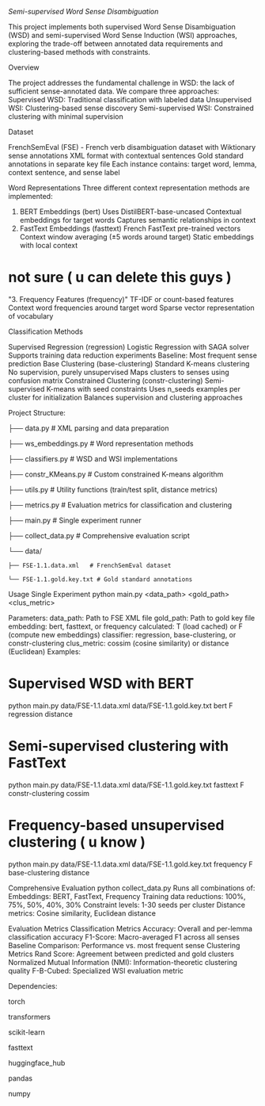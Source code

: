 *Semi-supervised Word Sense Disambiguation*

This project implements both supervised Word Sense Disambiguation (WSD) and semi-supervised Word Sense Induction (WSI) approaches, exploring the trade-off between annotated data requirements and clustering-based methods with constraints.

Overview

The project addresses the fundamental challenge in WSD: the lack of sufficient sense-annotated data. We compare three approaches:
Supervised WSD: Traditional classification with labeled data
Unsupervised WSI: Clustering-based sense discovery
Semi-supervised WSI: Constrained clustering with minimal supervision

Dataset

FrenchSemEval (FSE) - French verb disambiguation dataset with Wiktionary sense annotations
XML format with contextual sentences
Gold standard annotations in separate key file
Each instance contains: target word, lemma, context sentence, and sense label

Word Representations
Three different context representation methods are implemented:

1. BERT Embeddings (bert)
  Uses DistilBERT-base-uncased
  Contextual embeddings for target words
  Captures semantic relationships in context
2. FastText Embeddings (fasttext)
  French FastText pre-trained vectors
  Context window averaging (±5 words around target)
  Static embeddings with local context

# not sure ( u can delete this guys )
"3. Frequency Features (frequency)"
  TF-IDF or count-based features
  Context word frequencies around target word
  Sparse vector representation of vocabulary

Classification Methods

Supervised Regression (regression)
  Logistic Regression with SAGA solver
  Supports training data reduction experiments
  Baseline: Most frequent sense prediction
Base Clustering (base-clustering)
  Standard K-means clustering
  No supervision, purely unsupervised
  Maps clusters to senses using confusion matrix
Constrained Clustering (constr-clustering)
  Semi-supervised K-means with seed constraints
  Uses n_seeds examples per cluster for initialization
  Balances supervision and clustering approaches
  
Project Structure: 

├── data.py                 # XML parsing and data preparation

├── ws_embeddings.py        # Word representation methods

├── classifiers.py          # WSD and WSI implementations

├── constr_KMeans.py       # Custom constrained K-means algorithm

├── utils.py               # Utility functions (train/test split, distance metrics)

├── metrics.py             # Evaluation metrics for classification and clustering

├── main.py                # Single experiment runner

├── collect_data.py        # Comprehensive evaluation script

└── data/

    ├── FSE-1.1.data.xml   # FrenchSemEval dataset
    
    └── FSE-1.1.gold.key.txt # Gold standard annotations

Usage
Single Experiment
  python main.py <data_path> <gold_path> <embedding> <calculated> <classifier> <clus_metric>

Parameters:
data_path: Path to FSE XML file
gold_path: Path to gold key file
embedding: bert, fasttext, or frequency
calculated: T (load cached) or F (compute new embeddings)
classifier: regression, base-clustering, or constr-clustering
clus_metric: cossim (cosine similarity) or distance (Euclidean)
Examples:
# Supervised WSD with BERT
python main.py data/FSE-1.1.data.xml data/FSE-1.1.gold.key.txt bert F regression distance

# Semi-supervised clustering with FastText
python main.py data/FSE-1.1.data.xml data/FSE-1.1.gold.key.txt fasttext F constr-clustering cossim

# Frequency-based unsupervised clustering ( u know )
python main.py data/FSE-1.1.data.xml data/FSE-1.1.gold.key.txt frequency F base-clustering distance

Comprehensive Evaluation
  python collect_data.py
Runs all combinations of:
  Embeddings: BERT, FastText, Frequency
  Training data reductions: 100%, 75%, 50%, 40%, 30%
  Constraint levels: 1-30 seeds per cluster
  Distance metrics: Cosine similarity, Euclidean distance

Evaluation Metrics
  Classification Metrics
    Accuracy: Overall and per-lemma classification accuracy
    F1-Score: Macro-averaged F1 across all senses
    Baseline Comparison: Performance vs. most frequent sense
  Clustering Metrics
    Rand Score: Agreement between predicted and gold clusters
    Normalized Mutual Information (NMI): Information-theoretic clustering quality
    F-B-Cubed: Specialized WSI evaluation metric
    
Dependencies:

torch

transformers

scikit-learn

fasttext

huggingface_hub

pandas

numpy
